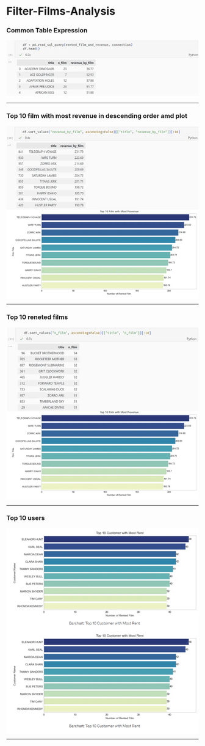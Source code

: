 # Filter-Films-Analysis

### Common Table Expression

<img align="center" src="https://github.com/shubhankarsharma876/Filter-Films-Analysis/blob/main/Screenshots/Common%20Table%20Expression.png"/>

***

### Top 10 film with most revenue in descending order amd plot

<img align="center" src="https://github.com/shubhankarsharma876/Filter-Films-Analysis/blob/main/Screenshots/revenue%20by%20films%20in%20asc.png"/>
<img align="center" src="https://github.com/shubhankarsharma876/Filter-Films-Analysis/blob/main/Screenshots/Top%2010%20film%20with%20most%20revenue%20plot.png"/>


***

### Top 10 reneted films

<img align="center" src="https://github.com/shubhankarsharma876/Filter-Films-Analysis/blob/main/Screenshots/Top%2010%20rented%20films.png"/>
<img align="center" src="https://github.com/shubhankarsharma876/Filter-Films-Analysis/blob/main/Screenshots/Top%2010%20film%20with%20most%20revenue%20plot.png"/>

***

### Top 10 users 

<img align="center" src="https://github.com/shubhankarsharma876/Filter-Films-Analysis/blob/main/Screenshots/Top%2010%20users%20with%20rents.png"/>
<img align="center" src="https://github.com/shubhankarsharma876/Filter-Films-Analysis/blob/main/Screenshots/Top%2010%20users%20with%20rents.png"/>

***






